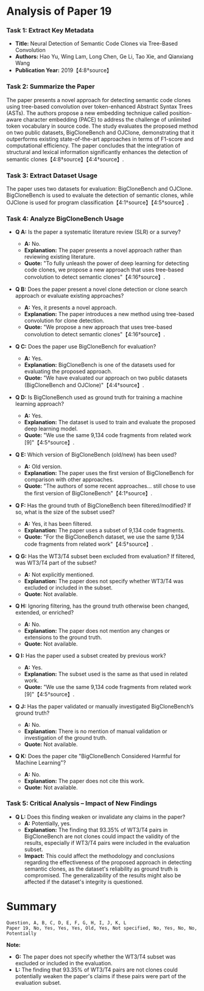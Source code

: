 # Analysis of Paper 19

### Task 1: Extract Key Metadata

- **Title:** Neural Detection of Semantic Code Clones via Tree-Based Convolution
- **Authors:** Hao Yu, Wing Lam, Long Chen, Ge Li, Tao Xie, and Qianxiang Wang
- **Publication Year:** 2019【4:8†source】

### Task 2: Summarize the Paper

The paper presents a novel approach for detecting semantic code clones using tree-based convolution over token-enhanced Abstract Syntax Trees (ASTs). The authors propose a new embedding technique called position-aware character embedding (PACE) to address the challenge of unlimited token vocabulary in source code. The study evaluates the proposed method on two public datasets, BigCloneBench and OJClone, demonstrating that it outperforms existing state-of-the-art approaches in terms of F1-score and computational efficiency. The paper concludes that the integration of structural and lexical information significantly enhances the detection of semantic clones【4:8†source】【4:4†source】.

### Task 3: Extract Dataset Usage

The paper uses two datasets for evaluation: BigCloneBench and OJClone. BigCloneBench is used to evaluate the detection of semantic clones, while OJClone is used for program classification【4:1†source】【4:5†source】.

### Task 4: Analyze BigCloneBench Usage

- **Q A:** Is the paper a systematic literature review (SLR) or a survey?
  - **A:** No.
  - **Explanation:** The paper presents a novel approach rather than reviewing existing literature.
  - **Quote:** "To fully unleash the power of deep learning for detecting code clones, we propose a new approach that uses tree-based convolution to detect semantic clones"【4:16†source】.

- **Q B:** Does the paper present a novel clone detection or clone search approach or evaluate existing approaches?
  - **A:** Yes, it presents a novel approach.
  - **Explanation:** The paper introduces a new method using tree-based convolution for clone detection.
  - **Quote:** "We propose a new approach that uses tree-based convolution to detect semantic clones"【4:16†source】.

- **Q C:** Does the paper use BigCloneBench for evaluation?
  - **A:** Yes.
  - **Explanation:** BigCloneBench is one of the datasets used for evaluating the proposed approach.
  - **Quote:** "We have evaluated our approach on two public datasets (BigCloneBench and OJClone)"【4:4†source】.

- **Q D:** Is BigCloneBench used as ground truth for training a machine learning approach?
  - **A:** Yes.
  - **Explanation:** The dataset is used to train and evaluate the proposed deep learning model.
  - **Quote:** "We use the same 9,134 code fragments from related work [9]"【4:5†source】.

- **Q E:** Which version of BigCloneBench (old/new) has been used?
  - **A:** Old version.
  - **Explanation:** The paper uses the first version of BigCloneBench for comparison with other approaches.
  - **Quote:** "The authors of some recent approaches... still chose to use the first version of BigCloneBench"【4:1†source】.

- **Q F:** Has the ground truth of BigCloneBench been filtered/modified? If so, what is the size of the subset used?
  - **A:** Yes, it has been filtered.
  - **Explanation:** The paper uses a subset of 9,134 code fragments.
  - **Quote:** "For the BigCloneBench dataset, we use the same 9,134 code fragments from related work"【4:5†source】.

- **Q G:** Has the WT3/T4 subset been excluded from evaluation? If filtered, was WT3/T4 part of the subset?
  - **A:** Not explicitly mentioned.
  - **Explanation:** The paper does not specify whether WT3/T4 was excluded or included in the subset.
  - **Quote:** Not available.

- **Q H:** Ignoring filtering, has the ground truth otherwise been changed, extended, or enriched?
  - **A:** No.
  - **Explanation:** The paper does not mention any changes or extensions to the ground truth.
  - **Quote:** Not available.

- **Q I:** Has the paper used a subset created by previous work?
  - **A:** Yes.
  - **Explanation:** The subset used is the same as that used in related work.
  - **Quote:** "We use the same 9,134 code fragments from related work [9]"【4:5†source】.

- **Q J:** Has the paper validated or manually investigated BigCloneBench’s ground truth?
  - **A:** No.
  - **Explanation:** There is no mention of manual validation or investigation of the ground truth.
  - **Quote:** Not available.

- **Q K:** Does the paper cite "BigCloneBench Considered Harmful for Machine Learning"?
  - **A:** No.
  - **Explanation:** The paper does not cite this work.
  - **Quote:** Not available.

### Task 5: Critical Analysis – Impact of New Findings

- **Q L:** Does this finding weaken or invalidate any claims in the paper?
  - **A:** Potentially, yes.
  - **Explanation:** The finding that 93.35% of WT3/T4 pairs in BigCloneBench are not clones could impact the validity of the results, especially if WT3/T4 pairs were included in the evaluation subset.
  - **Impact:** This could affect the methodology and conclusions regarding the effectiveness of the proposed approach in detecting semantic clones, as the dataset's reliability as ground truth is compromised. The generalizability of the results might also be affected if the dataset's integrity is questioned.

# Summary

```
Question, A, B, C, D, E, F, G, H, I, J, K, L
Paper 19, No, Yes, Yes, Yes, Old, Yes, Not specified, No, Yes, No, No, Potentially
```

**Note:**
- **G:** The paper does not specify whether the WT3/T4 subset was excluded or included in the evaluation.
- **L:** The finding that 93.35% of WT3/T4 pairs are not clones could potentially weaken the paper's claims if these pairs were part of the evaluation subset.
